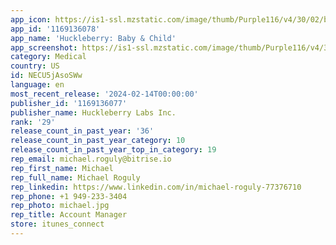 ```yaml
---
app_icon: https://is1-ssl.mzstatic.com/image/thumb/Purple116/v4/30/02/bd/3002bd08-f01c-08a8-fa26-95af2904d3b6/AppIcon-0-0-1x_U007emarketing-0-10-0-85-220.png/1024x1024bb.png
app_id: '1169136078'
app_name: 'Huckleberry: Baby & Child'
app_screenshot: https://is1-ssl.mzstatic.com/image/thumb/Purple116/v4/36/a6/5f/36a65fd2-728f-d4a6-ea86-1f69aedc156f/6a76deb1-8c49-4cc6-bbb4-bbfc9fbeeaa7_1_iPhone_6.5_Intro.png/1242x2688bb.png
category: Medical
country: US
id: NECU5jAsoSWw
language: en
most_recent_release: '2024-02-14T00:00:00'
publisher_id: '1169136077'
publisher_name: Huckleberry Labs Inc.
rank: '29'
release_count_in_past_year: '36'
release_count_in_past_year_category: 10
release_count_in_past_year_top_in_category: 19
rep_email: michael.roguly@bitrise.io
rep_first_name: Michael
rep_full_name: Michael Roguly
rep_linkedin: https://www.linkedin.com/in/michael-roguly-77376710
rep_phone: +1 949-233-3404
rep_photo: michael.jpg
rep_title: Account Manager
store: itunes_connect
---
```


